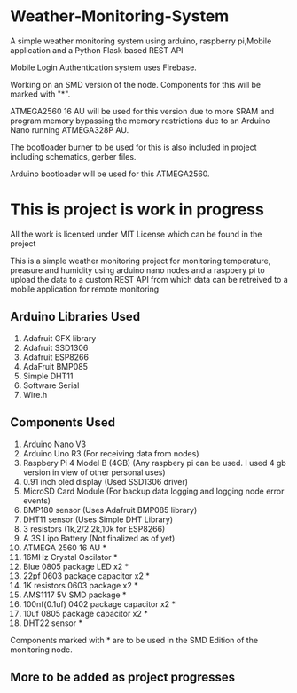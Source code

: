 # Weather-Monitoring-System
A simple weather monitoring system using arduino, raspberry pi,Mobile application and a Python Flask based REST API

Mobile Login Authentication system uses Firebase.

Working on an SMD version of the node. Components for this will be marked with "*".

ATMEGA2560 16 AU will be used for this version due to more SRAM and program memory bypassing the memory restrictions due to an Arduino Nano running ATMEGA328P AU.

The bootloader burner to be used for this is also included in project including schematics, gerber files.

Arduino bootloader will be used for this ATMEGA2560.

# This is project is work in progress
All the work is licensed under MIT License which can be found in the project

This is a simple weather monitoring project for monitoring temperature, preasure and humidity using arduino nano nodes and a raspbery pi to upload the data to a custom REST API from which data can be retreived to a mobile application for remote monitoring

## Arduino Libraries Used

1. Adafruit GFX library
2. Adafruit SSD1306
3. Adafruit ESP8266
4. AdaFruit BMP085
5. Simple DHT11
6. Software Serial
7. Wire.h

## Components Used

1. Arduino Nano V3
2. Arduino Uno R3 (For receiving data from nodes)
3. Raspbery Pi 4 Model B (4GB) (Any raspbery pi can be used. I used 4 gb version in view of other personal uses)
4. 0.91 inch oled display (Used SSD1306 driver)
5. MicroSD Card Module (For backup data logging and logging node error events)
6. BMP180 sensor (Uses Adafruit BMP085 library)
7. DHT11 sensor (Uses Simple DHT Library)
8. 3 resistors (1k,2/2.2k,10k for ESP8266)
9. A 3S Lipo Battery (Not finalized as of yet)
10. ATMEGA 2560 16 AU *
11. 16MHz Crystal Oscilator *
12. Blue 0805 package LED x2 *
13. 22pf 0603 package capacitor x2 *
14. 1K resistors 0603 package x2 *
15. AMS1117 5V SMD package *
16. 100nf(0.1uf) 0402 package capacitor x2 *
17. 10uf 0805 package capacitor x2 *
18. DHT22 sensor *

Components marked with * are to be used in the SMD Edition of the monitoring node.

## More to be added as project progresses

